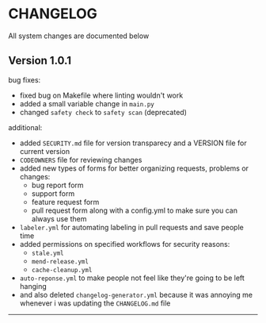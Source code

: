 CHANGELOG
=========


All system changes are documented below

## Version 1.0.1


bug fixes:
- fixed bug on Makefile where linting wouldn't work
- added a small variable change in `main.py`
- changed `safety check` to `safety scan` (deprecated)

additional:
- added `SECURITY.md` file for version transparecy and a VERSION file for current version
- `CODEOWNERS` file for reviewing changes
- added new types of forms for better organizing requests, problems or changes:
  - bug report form
  - support form
  - feature request form
  - pull request form
  along with a config.yml to make sure you can always use them
- `labeler.yml` for automating labeling in pull requests and save people time
- added permissions on specified workflows for security reasons:
  - `stale.yml`
  - `mend-release.yml`
  - `cache-cleanup.yml`
- `auto-reponse.yml` to make people not feel like they're going to be left hanging
- and also deleted `changelog-generator.yml` because it was annoying me whenever i was updating the `CHANGELOG.md` file

------------------------

